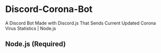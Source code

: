 # Discord-Corona-Bot
 A Discord Bot Made with Discord.js That Sends Current Updated Corona Virus Statistics | Node.js

## Node.js (Required)
